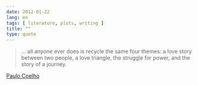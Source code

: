 ```yaml
---
date: 2012-01-22
lang: en
tags: [ literature, plots, writing ]
title: ""
type: quote
---
```


> ... all anyone ever does is recycle the same four themes: a love story
> between two people, a love triangle, the struggle for power, and the
> story of a journey.

[Paulo Coelho](http://paulocoelhoblog.com/2012/01/20/welcome-to-pirate-my-books/)

